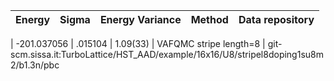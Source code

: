 |       Energy          |  Sigma          | Energy Variance  |  Method                                                          | Data repository                |
| ----------------------| ----------------| -----------------|------------------------------------------------------------------|------------------------------- |

 |   -201.037056   |   .015104   |    1.09(33)   | VAFQMC stripe length=8 | git-scm.sissa.it:TurboLattice/HST_AAD/example/16x16/U8/stripel8doping1su8m2/b1.3n/pbc 
